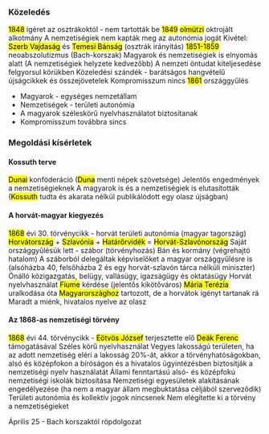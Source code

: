 ### Közeledés
<mark class="hltr-orange">1848</mark> ígéret az osztrákoktól - nem tartották be
<mark class="hltr-orange">1849</mark> <mark class="hltr-green">olmützi</mark> oktrojált alkotmány
A nemzetiségiek nem kapták meg az autonómia jogát
Kivétel: <mark class="hltr-green">Szerb Vajdaság</mark> és <mark class="hltr-green">Temesi Bánság</mark> (osztrák irányítás)
<mark class="hltr-orange">1851-1859</mark> neoabszolutizmus (Bach-korszak)
Magyarok és nemzetiségiek is elnyomás alatt
(A nemzetiségiek helyzete kedvezőbb)
A nemzeti öntudat kiteljesedése felgyorsul körükben
Közeledési szándék - barátságos hangvételű újságcikkek és összejövetelek
Kompromisszum nincs
<mark class="hltr-orange">1861</mark> országgyűlés
- Magyarok - egységes nemzetállam
- Nemzetiségek - területi autonómia
- A magyarok széleskörű nyelvhasználatot biztosítanak
- Kompromisszum továbbra sincs
### Megoldási kísérletek
#### Kossuth terve
<mark class="hltr-green">Dunai</mark> konföderáció
(<mark class="hltr-green">Duna</mark> menti népek szövetsége)
Jelentős engedmények a nemzetiségieknek
A magyarok is és a nemzetiségiek is elutasították
(<mark class="hltr-cyan">Kossuth</mark> tudta és akarata nélkül publikálódott egy olasz újságban)
#### A horvát-magyar kiegyezés
<mark class="hltr-orange">1868</mark> évi 30. törvénycikk - horvát területi autonómia
(magyar tagország)
<mark class="hltr-green">Horvátország</mark> + <mark class="hltr-green">Szlavónia</mark> + <mark class="hltr-green">Határőrvidék</mark> = <mark class="hltr-green">Horvát-Szlavónország</mark>
Saját országgyűlésük lett - szábor (törvényhozás)
Bán és kormány (végrehajtó hatalom)
A száborból delegáltak képviselőket a magyar országgyűlésre is (alsóházba 40, felsőházba 2 és egy horvát-szlavón tárca nélküli miniszter)
Önálló közigazgatás, belügy, vallásügy, igazságügy és oktatásügy
Horvát nyelvhasználat
<mark class="hltr-green">Fiume</mark> kérdése (jelentős kikötőváros)
<mark class="hltr-cyan">Mária Terézia</mark> uralkodása óta <mark class="hltr-green">Magyarországhoz</mark> tartozott, de a horvátok igényt tartanak rá
Maradt a miénk, hivatalos nyelve az olasz
#### Az 1868-as nemzetiségi törvény
<mark class="hltr-orange">1868</mark> évi 44. törvénycikk - <mark class="hltr-cyan">Eötvös József</mark> terjesztette elő <mark class="hltr-cyan">Deák Ferenc</mark> támogatásával
Széles körű nyelvhasználat
Vegyes lakosságú területen, ha az adott nemzetiség eléri a lakosság 20%-át, akkor a törvényhatóságokban, alsó és középfokon a bíróságon és a hivatalos ügyintézésben biztosítják a nemzetiségi nyelv használatát
Állami fenntartású alsó- és középfokú nemzetiségi iskolák biztosítása
Nemzetiségi egyesületek alakításának engedélyezése (ha nem a magyar állam megbuktatása céljából szerveződik)
Területi autonómia és kollektív jogok nincsenek
Nem elégítette ki a törvény a nemzetiségieket

Április 25 - Bach korszaktól röpdolgozat